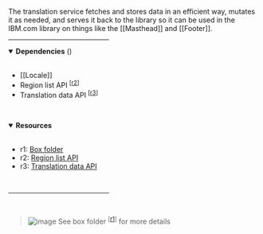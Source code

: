 <!-- category start --><!-- category end -->

The translation service fetches and stores data in an efficient way, mutates it as needed, and serves it back to the library so it can be used in the IBM.com library on things like the [[Masthead]] and [[Footer]].

<hr width="40%" />

<!-- toc start --><!-- toc end -->

<details open="true">
  <summary><strong>Dependencies</strong> (<!-- dependencyCount start --><!-- dependencyCount end -->)</summary><br />

- [[Locale]]
- Region list API <sup>[[r2](#resources)]</sup>
- Translation data API <sup>[[r3](#resources)]</sup>

<br />
</details>

<!-- usedby start --><!-- usedby end -->

<!-- backlinks start --><!-- backlinks end -->

<a name="resources"></a>
<details open="true">
  <summary><strong>Resources</strong></summary><br />

- r1: [Box folder](https://ibm.ent.box.com/folder/110807491301)
- r2: [Region list API](https://www.ibm.com/common/js/dynamicnav/www/countrylist/jsononly/usen-utf8.json)
- r3: [Translation data API](https://www.ibm.com/common/v18/js/data/jsononly/usen.json)

<br />
</details>

<hr width="40%" />

<br />

> ![image](https://user-images.githubusercontent.com/3793636/117873919-f6faba80-b265-11eb-81a5-039bdcd822e8.png)  See box folder <sup>[[r1](#resources)]</sup> for more details
